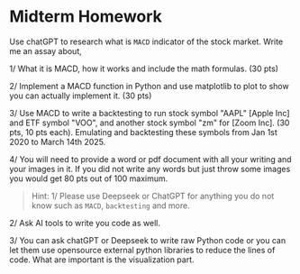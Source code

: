 # Midterm Homework

Use chatGPT to research what is `MACD` indicator of the stock market. Write me an assay about,

1/ What it is MACD, how it works and include the math formulas. (30 pts)

2/ Implement a MACD function in Python and use matplotlib to plot to show you can actually implement it. (30 pts)

3/ Use MACD to write a backtesting to run stock symbol "AAPL" [Apple Inc] and ETF symbol "VOO", and another stock symbol "zm" for [Zoom Inc]. (30 pts, 10 pts each). Emulating and backtesting these symbols from Jan 1st 2020 to March 14th 2025.

4/ You will need to provide a word or pdf document with all your writing and your images in it.
If you did not write any words but just throw some images you would get 80 pts out of 100 maximum.

>Hint: 1/ Please use Deepseek or ChatGPT for anything you do not know such as `MACD`, `backtesting` and more.  

2/ Ask AI tools to write you code as well.

3/ You can ask chatGPT or Deepseek to write raw Python code or you can let them use opensource external python libraries to reduce the lines of code. What are important is the visualization part.